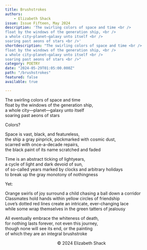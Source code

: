 ```yaml
---
title: Brushstrokes
authors:
    - Elizabeth Shack
issue: Issue Fifteen, May 2024
description: 'The swirling colors of space and time <br />
float by the windows of the generation ship, <br />
a whole city—planet—galaxy unto itself <br />
soaring past aeons of stars <br />'
shortdescription: "The swirling colors of space and time <br />
float by the windows of the generation ship, <br />
a whole city—planet—galaxy unto itself <br />
soaring past aeons of stars <br />"
category: POETRY
date: "2024-05-29T01:05:00.000Z"
path: "/brushstrokes"
featured: false
available: true

---
```


The swirling colors of space and time <br />
float by the windows of the generation ship, <br />
a whole city—planet—galaxy unto itself <br />
soaring past aeons of stars <br />

Colors? 

Space is vast, black, and featureless, <br />
the ship a gray pinprick, pockmarked with cosmic dust, <br />
scarred with once-a-decade repairs, <br />
the black paint of its name scratched and faded <br />

Time is an abstract ticking of lightyears, <br />
a cycle of light and dark devoid of sun, <br />
of so-called years marked by clocks and arbitrary holidays <br />
to break up the gray monotony of nothingness <br />

Yet:

Orange swirls of joy surround a child chasing a ball down a corridor <br /> 
Classmates hold hands within yellow circles of friendship <br />
Love’s dotted red lines create an intricate, ever-changing lace <br />
while some wrap themselves in the green tatters of jealousy <br />

All eventually embrace the whiteness of death, <br />
for nothing lasts forever, not even this journey, <br />
though none will see its end, or the painting <br />
of which they are an integral brushstroke <br /> 


<p style="text-align: center;">© 2024 Elizabeth Shack </p>